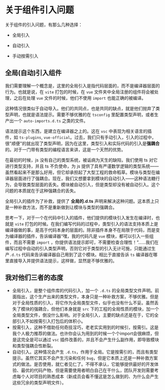 # 关于组件引入问题

关于组件的引入问题，有那么几种选择：

- 全局引入

- 自动引入

- 手动按需引入

## 全局(自动)引入组件

我们需要理解一个概念是，这里的全局引入是指代码层面的，而不是编译器层面的行为。也就是说，在 `vite` 打包的时候，在 `vue` 文件夹中全局注册的组件将会被处理，之后在处理 `vue` 文件的时候，他们不使用 `import` 也能正确的被编译。

这种情况很类似于自动导入。他们的共同点，也是共同的缺点，就是他们抛弃了类型声明，也就是语法提示。需要不够优雅的在 `tsconfig` 里配置类型声明，或者生产出一个 `auto-imports.d.ts`  之类的文件。

语法提示这个东西，是建立在编译器之上的。这在 `vsc` 中表现为相关语言的插件，如 `ts-plugins`, `vue-official`。过去，我们只有手动引入，引入的过程中，很"顺便"的就出现了类型声明，因为在这里，类型引入和实际代码的引入是**强耦合**的。对于一门带有类型的编程语言来讲，这是一个天然的优势。

在最初的时候，js 没有自己的类型系统，被诟病为天生的缺陷，我们使用 ts 对它进行类型支持，并且 ts 不负使命，为 js 提供了具有严谨数学逻辑的类型系统——虽然看起来不是那么好用，但它却承担起了大型工程的救命稻草。模块与类型在编译器层面进行了强耦合。现在，我们又想要拿到模块的自动引入——这种语法糖行为，会导致类型层面的丢失。模块被自动引入，但是类型却没有被自动引入。这个问题的本质就在于这种强耦合的丢失。

全局引入的插件为了补救，提供了 **全局的.d.ts** 声明来解决这种问题。这本质上只是一种补救方法，而不是重新做到让模块与类型的强耦合。

思考一下，对于一个在代码中引入的插件，他们提供的模块引入发生在编译时，也就是 `vite` 打包的时候。在我们编写代码的过程中，类型引入的语法支持本质上是编译器做的事，是高于代码本身的层面的。除非插件本身不在局限于代码，而是变为编译器的插件，告诉编译器“嘿，我的代码凡是 `vue` 模块，都可以引入一些组件，而且不需要 `import` ，你提供语法提示即可，不需要检查合理性！”……我们在编写过程中自动的引入类型声明，否则它对于类型的引入无计可施，只能通过生产`.d.ts` 代码来告诉编译器自己用到了这个模块。相比于直接告诉 `ts` 编译器在哪里直接导入并提供语法提示，这样做，显然是不够优雅的。

## 我对他们三者的态度

- 全局引入，是整个组件库的代码引入，加一个 `.d.ts` 的全局类型文件声明。前面指出，这个生产出来的类型文件，本身只是一种补救方案，不够优雅。但是对于全局性质的引入，将它作为全局类型文件，似乎也没有什么不妥。虽然丢失了模块的强耦合，但他们本身就是 `src` 下的工程的全局性质的模块，加一个全局类型文件，倒没什么影响。对于全局引入，主要的缺点还是在于，它的全部引入不如按需引入打包后的体积小。
- 按需引入，这种不借助任何奇技淫巧，老老实实用到的时候引，按需引。这是我个人极力推荐的做法。也许你会认为用到的时候一个个import会很麻烦，但是这完全是可以通过 `vsc` 插件改善的，并且不会产生什么副作用，即导致模块和类型强耦合性断裂。
- 自动引入。这种情况会产生 `.d.ts`，作用于全局。它是按需引的，而且有类型提示。虽然它其实不会产生污染和任何 `bug`，但是它本质上还是一种补救方案式的做法。是否使用，就仁者见仁了。不得不承认，它能够提供最好的开发体验、最优的代码产物，但是需要使用者明白自己在干什么，团队开发则需要考虑每个人对项目的熟悉成本（新成员会看不懂这是怎么做到的、为什么会产生这些冗余的类型声明文件）。





